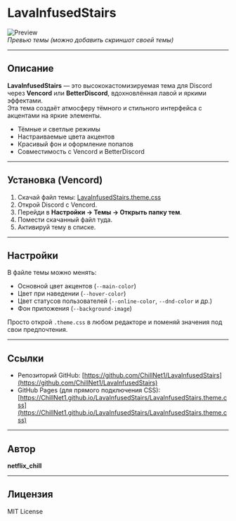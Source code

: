 # LavaInfusedStairs

![Preview](https://raw.githubusercontent.com/ChillNet1/LavaInfusedStairs/main/preview.png)  
*Превью темы (можно добавить скриншот своей темы)*

---

## Описание
**LavaInfusedStairs** — это высококастомизируемая тема для Discord через **Vencord** или **BetterDiscord**, вдохновлённая лавой и яркими эффектами.  
Эта тема создаёт атмосферу тёмного и стильного интерфейса с акцентами на яркие элементы.

- Тёмные и светлые режимы  
- Настраиваемые цвета акцентов  
- Красивый фон и оформление попапов  
- Совместимость с Vencord и BetterDiscord  

---

## Установка (Vencord)
1. Скачай файл темы: [LavaInfusedStairs.theme.css](https://ChillNet1.github.io/LavaInfusedStairs/LavaInfusedStairs.theme.css)  
2. Открой Discord с Vencord.  
3. Перейди в **Настройки → Темы → Открыть папку тем**.  
4. Помести скачанный файл туда.  
5. Активируй тему в списке.

---

## Настройки
В файле темы можно менять:
- Основной цвет акцентов (`--main-color`)  
- Цвет при наведении (`--hover-color`)  
- Цвет статусов пользователей (`--online-color`, `--dnd-color` и др.)  
- Фон приложения (`--background-image`)  

Просто открой `.theme.css` в любом редакторе и поменяй значения под свои предпочтения.

---

## Ссылки
- Репозиторий GitHub: [https://github.com/ChillNet1/LavaInfusedStairs](https://github.com/ChillNet1/LavaInfusedStairs)  
- GitHub Pages (для прямого подключения CSS): [https://ChillNet1.github.io/LavaInfusedStairs/LavaInfusedStairs.theme.css](https://ChillNet1.github.io/LavaInfusedStairs/LavaInfusedStairs.theme.css)  

---

## Автор
**netflix_chill**

---

## Лицензия
MIT License
